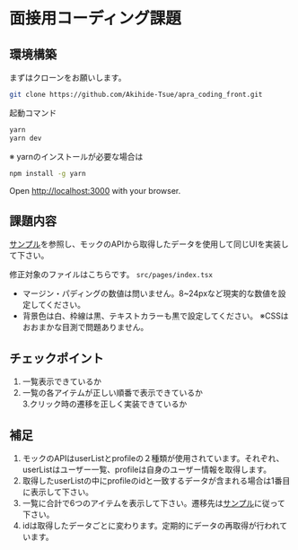 # 面接用コーディング課題

## 環境構築

まずはクローンをお願いします。

```bash
git clone https://github.com/Akihide-Tsue/apra_coding_front.git
```

起動コマンド

```bash
yarn
yarn dev
```

※ yarnのインストールが必要な場合は

```bash
npm install -g yarn
```

Open [http://localhost:3000](http://localhost:3000) with your browser.

## 課題内容

[サンプル](https://apra-coding-front-7r2u-git-master-atsueapracojps-projects.vercel.app/)を参照し、モックのAPIから取得したデータを使用して同じUIを実装して下さい。  

修正対象のファイルはこちらです。
`src/pages/index.tsx`

- マージン・パディングの数値は問いません。8~24pxなど現実的な数値を設定してください。
- 背景色は白、枠線は黒、テキストカラーも黒で設定してください。
※CSSはおおまかな目測で問題ありません。


## チェックポイント

1. 一覧表示できているか
2. 一覧の各アイテムが正しい順番で表示できているか  
3.クリック時の遷移を正しく実装できているか

## 補足

1. モックのAPIはuserListとprofileの２種類が使用されています。それぞれ、userListはユーザー一覧、profileは自身のユーザー情報を取得します。
2. 取得したuserListの中にprofileのidと一致するデータが含まれる場合は1番目に表示して下さい。  
3. 一覧に合計で6つのアイテムを表示して下さい。遷移先は[サンプル](https://apra-coding-front-7r2u-git-master-atsueapracojps-projects.vercel.app/)に従って下さい。  
4. idは取得したデータごとに変わります。定期的にデータの再取得が行われています。
